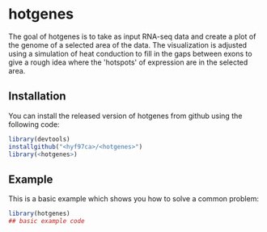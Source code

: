 
# hotgenes

<!-- badges: start -->
<!-- badges: end -->

The goal of hotgenes is to take as input RNA-seq data and create a plot of the genome of a selected area of the data. The visualization is adjusted using a simulation of heat conduction to fill in the gaps between exons to give a rough idea where the 'hotspots' of expression are in the selected area.

## Installation

You can install the released version of hotgenes from github using the following code:

``` r
library(devtools)
installgithub("<hyf97ca>/<hotgenes>")
library(<hotgenes>)
```

## Example

This is a basic example which shows you how to solve a common problem:

``` r
library(hotgenes)
## basic example code
```

